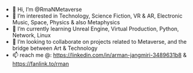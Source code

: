 - 👋 Hi, I’m @RmaNMetaverse
- 👀 I’m interested in Technology, Science Fiction, VR & AR, Electronic Music,  Space, Physics & also Metaphysics
- 🌱 I’m currently learning Unreal Engine, Virtual Production, Python, Network, Linux
- 💞️ I’m looking to collaborate on projects related to Metaverse, and the bridge between Art & Technology
- 📫 reach me  @: https://linkedin.com/in/arman-jangmiri-3489631b8 & https://fanlink.to/rman

<!---
RmaNMetaverse/RmaNMetaverse is a ✨ special ✨ repository because its `README.md` (this file) appears on your GitHub profile.
You can click the Preview link to take a look at your changes.
--->
